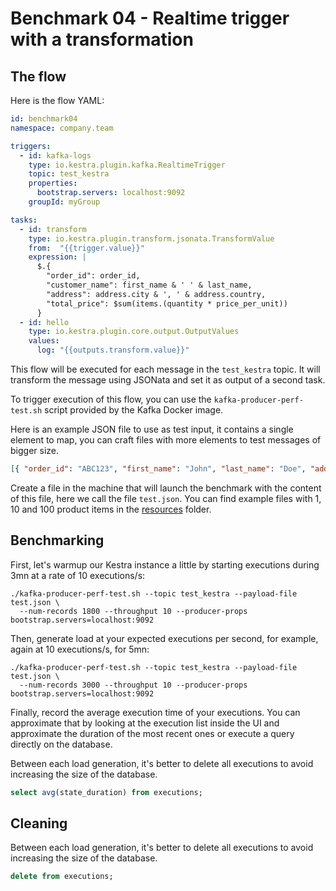 # Benchmark 04 - Realtime trigger with a transformation

## The flow

Here is the flow YAML:

```yaml
id: benchmark04
namespace: company.team

triggers:
  - id: kafka-logs
    type: io.kestra.plugin.kafka.RealtimeTrigger
    topic: test_kestra
    properties:
      bootstrap.servers: localhost:9092
    groupId: myGroup

tasks:
  - id: transform
    type: io.kestra.plugin.transform.jsonata.TransformValue
    from:  "{{trigger.value}}"
    expression: |
      $.{
        "order_id": order_id,
        "customer_name": first_name & ' ' & last_name,
        "address": address.city & ', ' & address.country,
        "total_price": $sum(items.(quantity * price_per_unit))
      }
  - id: hello
    type: io.kestra.plugin.core.output.OutputValues
    values:
      log: "{{outputs.transform.value}}"
```

This flow will be executed for each message in the `test_kestra` topic.
It will transform the message using JSONata and set it as output of a second task.

To trigger execution of this flow, you can use the `kafka-producer-perf-test.sh` script provided by the Kafka Docker image.

Here is an example JSON file to use as test input, it contains a single element to map, you can craft files with more elements to test messages of bigger size.

```json
[{ "order_id": "ABC123", "first_name": "John", "last_name": "Doe", "address": { "city": "Paris", "country": "France" }, "items": [{"product_id": "001","name": "Apple","quantity": 5,"price_per_unit": 0.5},{"product_id": "002","name": "Banana","quantity": 3,"price_per_unit": 0.3},{"product_id": "003","name": "Orange","quantity": 2,"price_per_unit": 0.4}]}]
```

Create a file in the machine that will launch the benchmark with the content of this file, here we call the file `test.json`.
You can find example files with 1, 10 and 100 product items in the [resources](resources) folder.

## Benchmarking

First, let's warmup our Kestra instance a little by starting executions during 3mn at a rate of 10 executions/s:

```shell
./kafka-producer-perf-test.sh --topic test_kestra --payload-file test.json \
  --num-records 1800 --throughput 10 --producer-props bootstrap.servers=localhost:9092
```

Then, generate load at your expected executions per second, for example, again at 10 executions/s, for 5mn:

```shell
./kafka-producer-perf-test.sh --topic test_kestra --payload-file test.json \
  --num-records 3000 --throughput 10 --producer-props bootstrap.servers=localhost:9092
```

Finally, record the average execution time of your executions.
You can approximate that by looking at the execution list inside the UI and approximate the duration of the most recent ones or execute a query directly on the database.

Between each load generation, it's better to delete all executions to avoid increasing the size of the database.

```sql
select avg(state_duration) from executions;
```

## Cleaning

Between each load generation, it's better to delete all executions to avoid increasing the size of the database.

```sql
delete from executions;
```
